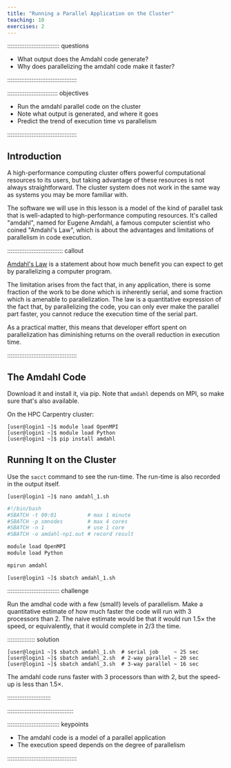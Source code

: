 ```yaml
---
title: "Running a Parallel Application on the Cluster"
teaching: 10
exercises: 2
---
```


:::::::::::::::::::::::::::::: questions

- What output does the Amdahl code generate?
- Why does parallelizing the amdahl code make it faster?

::::::::::::::::::::::::::::::::::::::::

::::::::::::::::::::::::::::: objectives

- Run the amdahl parallel code on the cluster
- Note what output is generated, and where it goes
- Predict the trend of execution time vs parallelism

::::::::::::::::::::::::::::::::::::::::

## Introduction

A high-performance computing cluster offers powerful
computational resources to its users, but taking advantage
of these resources is not always straightforward. The
cluster system does not work in the same way as systems
you may be more familiar with.

The software we will use in this lesson is a model of
the kind of parallel task that is well-adapted to
high-performance computing resources. It's called "amdahl",
named for Eugene Amdahl, a famous computer scientist who
coined "Amdahl's Law", which is about the advantages and
limitations of parallelism in code execution.

:::::::::::::::::::::::::::::::: callout

[Amdahl's Law](https://en.wikipedia.org/wiki/Amdahl%27s_law) is
a statement about how much benefit you can expect to get by
parallelizing a computer program.

The limitation arises from the fact that, in any application,
there is some fraction of the work to be done which is inherently
serial, and some fraction which is amenable to parallelization.
The law is a quantitative expression of the fact that, by
parallelizing the code, you can only ever make the parallel
part faster, you cannot reduce the execution time of the
serial part.

As a practical matter, this means that developer effort spent
on parallelization has diminishing returns on the overall
reduction in execution time.

::::::::::::::::::::::::::::::::::::::::

## The Amdahl Code

Download it and install it, via pip.
Note that `amdahl` depends on MPI,
so make sure that's also available.

On the HPC Carpentry cluster:

``` shell
[user@login1 ~]$ module load OpenMPI
[user@login1 ~]$ module load Python
[user@login1 ~]$ pip install amdahl
```

## Running It on the Cluster

Use the `sacct` command to see the run-time.
The run-time is also recorded in the output itself.

``` shell
[user@login1 ~]$ nano amdahl_1.sh
```

``` bash
#!/bin/bash
#SBATCH -t 00:01          # max 1 minute
#SBATCH -p smnodes        # max 4 cores
#SBATCH -n 1              # use 1 core
#SBATCH -o amdahl-np1.out # record result

module load OpenMPI
module load Python

mpirun amdahl
```

``` shell
[user@login1 ~]$ sbatch amdahl_1.sh
```

:::::::::::::::::::::::::::::: challenge

Run the amdhal code with a few (small!) levels
of parallelism. Make a quantitative estimate of
how much faster the code will run with 3 processors
than 2. The naive estimate would be that it would run
1.5× the speed, or equivalently, that it would
complete in 2/3 the time.

:::::::::::::::: solution

``` shell
[user@login1 ~]$ sbatch amdahl_1.sh  # serial job     ~ 25 sec
[user@login1 ~]$ sbatch amdahl_2.sh  # 2-way parallel ~ 20 sec
[user@login1 ~]$ sbatch amdahl_3.sh  # 3-way parallel ~ 16 sec
```

The amdahl code runs faster with 3 processors than with
2, but the speed-up is less than 1.5×.

:::::::::::::::::::::::::

::::::::::::::::::::::::::::::::::::::

:::::::::::::::::::::::::::::: keypoints

- The amdahl code is a model of a parallel application
- The execution speed depends on the degree of parallelism

::::::::::::::::::::::::::::::::::::::::
